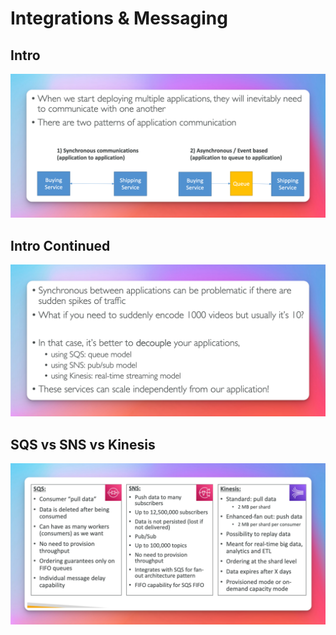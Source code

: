 # Integrations & Messaging

## Intro

![](./messaging-intro.png)

## Intro Continued

![](messaging-into-2.png)

## SQS vs SNS vs Kinesis

![](./sqs-vs-sns-kinesis.png)
